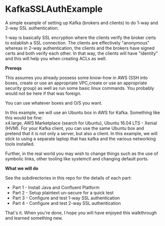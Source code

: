 # KafkaSSLAuthExample
A simple example of setting up Kafka (brokers and clients) to do 1-way and 2-way SSL authentication.

1-way is basically SSL encryption where the clients verify the broker certs to establish a SSL connection. The clients are effectively "anonymous" whereas in 2-way authentication, the clients and the brokers have signed certs and both verify each other. In that way, the clients will have "identity" and this will help you when creating ACLs as well.

**Prereqs**

This assumes you already possess some know-how in AWS (SSH into boxes, create or use an appropriate VPC,create or use an appropriate security group) as well as run some basic linux commands. You probably would not be here if that was foreign.

You can use whatever boxes and O/S you want.

In this example, we will use an Ubuntu box in AWS for Kafka. Something like this would be fine:<br/>
x4.large, AWS Marketplace (search for Ubuntu), Ubuntu 16.04 LTS - Xenial (HVM). For your Kafka client, you can use the same Ubuntu box and pretend that it is not only a server, but also a client. In this example, we will stick to using a separate laptop that has kafka and the various networking tools installed.

Further, in the real world you may wish to change things such as the use of symbolic links, other tooling like systemctl and changing default ports.

**What we will do**

See the subdirectories in this repo for the details of each part:

- Part 1 - Install Java and Confluent Platform
- Part 2 - Setup plaintext un-secure for a quick test
- Part 3 - Configure and test 1-way SSL authentication
- Part 4 - Configure and test 2-way SSL authentication

That's it. When you're done, I hope you will have enjoyed this walkthrough and learned something new.
